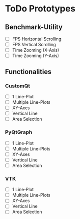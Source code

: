 # ToDo Prototypes

## Benchmark-Utility
- [ ] FPS Horizontal Scrolling
- [ ] FPS Vertical Scrolling
- [ ] Time Zooming (X-Axis)
- [ ] Time Zooming (Y-Axis)

## Functionalities
### CustomQt
- [ ] 1 Line-Plot
- [ ] Multiple Line-Plots
- [ ] XY-Axes
- [ ] Vertical Line
- [ ] Area Selection

### PyQtGraph
- [ ] 1 Line-Plot
- [ ] Multiple Line-Plots
- [ ] XY-Axes
- [ ] Vertical Line
- [ ] Area Selection

### VTK
- [ ] 1 Line-Plot
- [ ] Multiple Line-Plots
- [ ] XY-Axes
- [ ] Vertical Line
- [ ] Area Selection